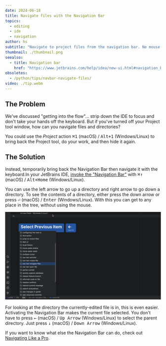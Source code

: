 ```yaml
---
date: 2024-06-18
title: Navigate files with the Navigation Bar
topics:
  - editing
  - ide
  - navigation
author: hs
subtitle: "Navigate to project files from the navigation bar. No mouse! 🐁"
thumbnail: ./thumbnail.png
seealso:
  - title: Navigation bar
    href: "https://www.jetbrains.com/help/idea/new-ui.html#navigation_bar"
obsoletes:
  - /python/tips/navbar-navigate-files/
video: ./tip.webm
---
```


## The Problem

We've discussed "getting into the flow"... strip down the IDE to focus and don't take your hands off the keyboard. But if you've turned off your Project tool window, how can you navigate files and directories?

You could use the _Project_ action <kbd>⌘1</kbd> (macOS) / <kbd>Alt+1</kbd> (Windows/Linux) to bring back the Project tool, do your work, and then hide it again.

## The Solution

Instead, temporarily bring back the Navigation Bar then navigate it with the keyboard.In your JetBrains IDE, [invoke the "Navigation Bar"](../nav-bar-activate/) with <kbd>⌘↑</kbd> (macOS) / <kbd>Alt+Home</kbd> (Windows/Linux).

You can use the left arrow to go up a directory and right arrow to go down a directory. To see the contents of a directory, either press the down arrow or press <kbd>⏎</kbd> (macOS) / <kbd>Enter</kbd> (Windows/Linux). With this you can get to any place in the tree, without using the mouse.

![left-arrow.png](left-arrow.png)

For looking at the directory the currently-edited file is in, this is even easier. Activating the Navigation Bar makes the current file selected. You don't have to press <kbd>←</kbd> (macOS) / <kbd>Up Arrow</kbd> (Windows/Linux) to select the parent directory. Just press <kbd>↓</kbd> (macOS) / <kbd>Down Arrow</kbd> (Windows/Linux).

If you want to know what else the Navigation Bar can do, check out [Navigating Like a Pro](https://youtu.be/zK7Q8dVE-g8).

